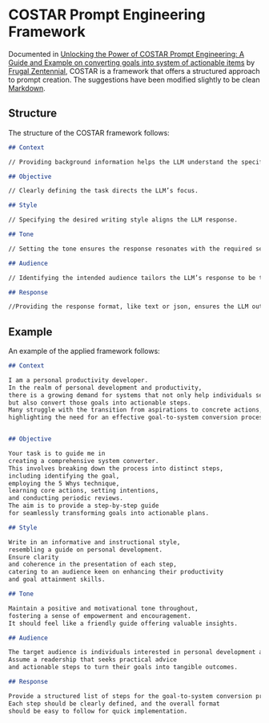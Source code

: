 # COSTAR Prompt Engineering Framework

Documented in 
[Unlocking the Power of COSTAR Prompt Engineering: A Guide and Example on converting goals into system of actionable items](https://medium.com/@frugalzentennial/unlocking-the-power-of-costar-prompt-engineering-a-guide-and-example-on-converting-goals-into-dc5751ce9875)
by [Frugal Zentennial](https://medium.com/@frugalzentennial),
COSTAR is a framework that offers a structured approach to prompt creation.
The suggestions have been modified slightly to be clean [Markdown](https://www.markdownguide.org/).

## Structure

The structure of the COSTAR framework follows:

```markdown
## Context

// Providing background information helps the LLM understand the specific scenario.

## Objective

// Clearly defining the task directs the LLM’s focus.

## Style

// Specifying the desired writing style aligns the LLM response.

## Tone

// Setting the tone ensures the response resonates with the required sentiment.

## Audience

// Identifying the intended audience tailors the LLM’s response to be targeted to an audience.

## Response

//Providing the response format, like text or json, ensures the LLM outputs, and help build pipelines.

```

## Example

An example of the applied framework follows:

```markdown
## Context

I am a personal productivity developer.
In the realm of personal development and productivity,
there is a growing demand for systems that not only help individuals set goals
but also convert those goals into actionable steps.
Many struggle with the transition from aspirations to concrete actions,
highlighting the need for an effective goal-to-system conversion process.


## Objective

Your task is to guide me in
creating a comprehensive system converter.
This involves breaking down the process into distinct steps,
including identifying the goal,
employing the 5 Whys technique,
learning core actions, setting intentions,
and conducting periodic reviews.
The aim is to provide a step-by-step guide 
for seamlessly transforming goals into actionable plans.

## Style

Write in an informative and instructional style,
resembling a guide on personal development.
Ensure clarity 
and coherence in the presentation of each step,
catering to an audience keen on enhancing their productivity 
and goal attainment skills.

## Tone

Maintain a positive and motivational tone throughout,
fostering a sense of empowerment and encouragement.
It should feel like a friendly guide offering valuable insights.

## Audience

The target audience is individuals interested in personal development and productivity enhancement.
Assume a readership that seeks practical advice 
and actionable steps to turn their goals into tangible outcomes.

## Response

Provide a structured list of steps for the goal-to-system conversion process.
Each step should be clearly defined, and the overall format 
should be easy to follow for quick implementation. 
```

